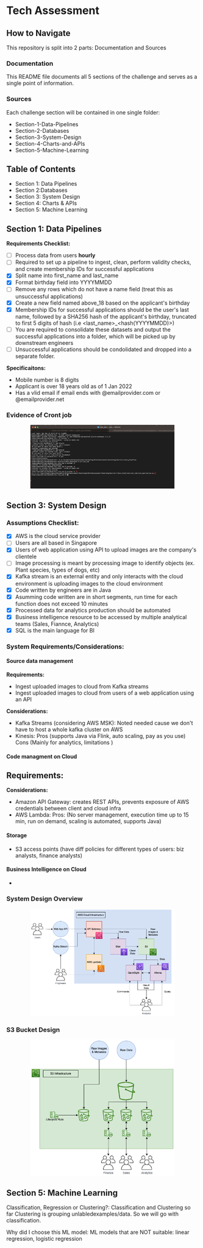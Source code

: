 # Tech Assessment

## How to Navigate

This repository is split into 2 parts: Documentation and Sources

### Documentation
This README file documents all 5 sections of the challenge and serves as a single point of information.

### Sources
Each challenge section will be contained in one single folder:
- Section-1-Data-Pipelines
- Section-2-Databases
- Section-3-System-Design
- Section-4-Charts-and-APIs
- Section-5-Machine-Learning

## Table of Contents
- Section 1: Data Pipelines
- Section 2:Databases
- Section 3: System Design
- Section 4: Charts & APIs
- Section 5: Machine Learning

## Section 1: Data Pipelines

**Requirements Checklist:**
- [ ] Process data from users **hourly**
- [ ] Required to set up a pipeline to ingest, clean, perform validity checks, and create membership IDs for successful applications
- [x] Split name into first_name and last_name 
- [x] Format birthday field into YYYYMMDD
- [ ] Remove any rows which do not have a name field (treat this as unsuccessful applications) 
- [x] Create a new field named above_18 based on the applicant's birthday
- [x] Membership IDs for successful applications should be the user's last name, followed by a SHA256 hash of the applicant's birthday, truncated to first 5 digits of hash (i.e <last_name>_<hash(YYYYMMDD)>) 
- [ ] You are required to consolidate these datasets and output the successful applications into a folder, which will be picked up by downstream engineers
- [ ] Unsuccessful applications should be condolidated and dropped into a separate folder.

**Specificaitons:**
- Mobile number is 8 digits
- Applicant is over 18 years old as of 1 Jan 2022
- Has a vlid email if email ends with @emailprovider.com or @emailprovider.net

### Evidence of Cront job
<p align="center" width="75%">
    <img width="75%" src="https://github.com/RoadRach/DETechAssessment-RachelAng/blob/main/Section-1-Data_Pipelines/cron.png">
</p>

## Section 3: System Design

### Assumptions Checklist:
- [x] AWS is the cloud service provider
- [ ] Users are all based in Singapore
- [x] Users of web application using API to upload images are the company's clientele
- [ ] Image processing is meant by processing image to identify objects (ex. Plant species, types of dogs, etc)
- [x] Kafka stream is an external entity and only interacts with the cloud environment is uploading images to the cloud environment
- [x] Code written by engineers are in Java
- [x] Asumming code written are in short segments, run time for each function does not exceed 10 minutes
- [x] Processed data for analytics production should be automated
- [x] Business intelligence resource to be accessed by multiple analytical teams (Sales, Fiannce, Analytics)
- [x] SQL is the main language for BI

### System Requirements/Considerations:

#### Source data management
**Requirements:**
- Ingest uploaded images to cloud from Kafka streams
- Ingest uploaded images to cloud from users of a web application using an API

**Considerations:**
- Kafka Streams (considering AWS MSK): Noted needed cause we don't have to host a whole kafka cluster on AWS
- Kinesis: Pros (supports Java via Flink, auto scaling, pay as you use) Cons (Mainly for analytics, limitations )


#### Code managment on Cloud
**Requirements:**
- 

**Considerations:**
- Amazon API Gateway: creates REST APIs, prevents exposure of AWS credentials between client and cloud infra
- AWS Lambda: Pros: (No server management, execution time up to 15 min, run on demand, scaling is automated, supports Java)

#### Storage
- S3 access points (have diff policies for different types of users: biz analysts, finance analysts)

#### Business Intelligence on Cloud
- 

### System Design Overview
<p align="center" width="75%">
    <img width="75%" src="https://github.com/RoadRach/DETechAssessment-RachelAng/blob/main/Section-3-System-Design/System_Overview.png">
</p>

### S3 Bucket Design
<p align="center" width="75%">
    <img width="75%" src="https://github.com/RoadRach/DETechAssessment-RachelAng/blob/main/Section-3-System-Design/S3_Overview.png">
</p>


## Section 5: Machine Learning

Classification, Regression or Clustering?:
    Classification and Clustering so far
    Clustering is grouping unlabledexamples/data.  So we will go with classification.

Why did I choose this ML model:
 ML models that are NOT suitable: linear regression, logistic regression